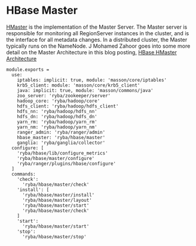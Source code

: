 
# HBase Master

[HMaster](http://hbase.apache.org/book.html#_master) is the implementation of the Master Server.
The Master server is responsible for monitoring all RegionServer instances in the cluster, and is the interface for all metadata changes.
In a distributed cluster, the Master typically runs on the NameNode.
J Mohamed Zahoor goes into some more detail on the Master Architecture in this blog posting, [HBase HMaster Architecture](http://blog.zahoor.in/2012/08/hbase-hmaster-architecture/)

    module.exports =
      use:
        iptables: implicit: true, module: 'masson/core/iptables'
        krb5_client: module: 'masson/core/krb5_client'
        java: implicit: true, module: 'masson/commons/java'
        zoo_server: 'ryba/zookeeper/server'
        hadoop_core: 'ryba/hadoop/core'
        hdfs_client: 'ryba/hadoop/hdfs_client'
        hdfs_nn: 'ryba/hadoop/hdfs_nn'
        hdfs_dn: 'ryba/hadoop/hdfs_dn'
        yarn_rm: 'ryba/hadoop/yarn_rm'
        yarn_nm: 'ryba/hadoop/yarn_nm'
        ranger_admin: 'ryba/ranger/admin'
        hbase_master: 'ryba/hbase/master'
        ganglia: 'ryba/ganglia/collector'
      configure: [
        'ryba/hbase/lib/configure_metrics'
        'ryba/hbase/master/configure'
        'ryba/ranger/plugins/hbase/configure'
      ]
      commands:
        'check':
          'ryba/hbase/master/check'
        'install': [
          'ryba/hbase/master/install'
          'ryba/hbase/master/layout'
          'ryba/hbase/master/start'
          'ryba/hbase/master/check'
        ]
        'start':
          'ryba/hbase/master/start'
        'stop':
          'ryba/hbase/master/stop'
